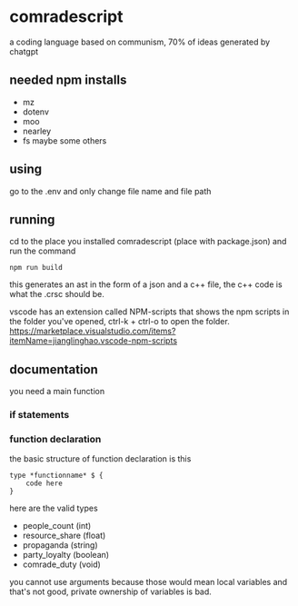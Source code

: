 # comradescript
a coding language based on communism, 70% of ideas generated by chatgpt

## needed npm installs
- mz
- dotenv
- moo
- nearley
- fs
maybe some others


## using
go to the .env and only change file name and file path

## running
cd to the place you installed comradescript (place with package.json) and run the command
```
npm run build
```
this generates an ast in the form of a json and a c++ file, the c++ code is what the .crsc should be.

vscode has an extension called NPM-scripts that shows the npm scripts in the folder you've opened, ctrl-k + ctrl-o to open the folder. 
https://marketplace.visualstudio.com/items?itemName=jianglinghao.vscode-npm-scripts

## documentation
you need a main function

### if statements


### function declaration
the basic structure of function declaration is this
```
type *functionname* $ {
    code here
}
```

here are the valid types
- people_count    (int)
- resource_share  (float)
- propaganda      (string)
- party_loyalty   (boolean)
- comrade_duty    (void)

you cannot use arguments because those would mean local variables and that's not good, private ownership of variables is bad.
